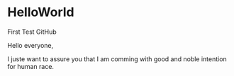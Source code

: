 # HelloWorld
First Test GitHub

Hello everyone,

I juste want to assure you that I am comming with good and noble intention for human race.
